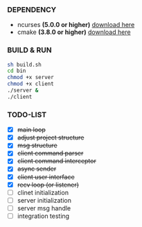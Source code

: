 ### DEPENDENCY

- ncurses **(5.0.0 or higher)** [download here](http://ftp.gnu.org/gnu/ncurses)
- cmake **(3.8.0 or higher)** [download here](https://cmake.org/download/)

### BUILD & RUN

```sh
sh build.sh
cd bin
chmod +x server
chmod +x client
./server &
./client
```

### TODO-LIST

- [x] ~~main loop~~
- [x] ~~adjust project structure~~
- [x] ~~msg structure~~
- [x] ~~client command parser~~
- [x] ~~client command interceptor~~
- [x] ~~async sender~~
- [x] ~~client user interface~~
- [x] ~~recv loop (or listener)~~
- [ ] clinet initialization
- [ ] server initialization
- [ ] server msg handle
- [ ] integration testing
